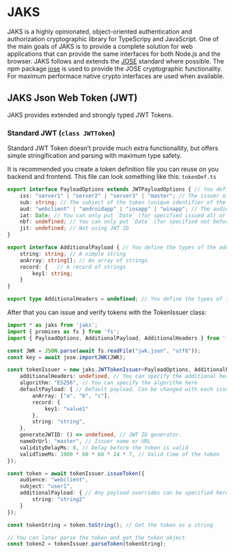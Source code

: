 # JAKS
JAKS is a highly opinionated, object-oriented authentication and authorization cryptographic library for TypeScripy and JavaScript. One of the main goals of JAKS is to provide a complete solution for web applications that can provide the same interfaces for both Node.js and the browser. JAKS follows and extends the [JOSE](https://tools.ietf.org/html/rfc7515) standard where possible. The npm package [jose](https://www.npmjs.com/package/jose) is used to provide the JOSE cryptographic functionality. For maximum performace native crypto interfaces are used when available.

## JAKS Json Web Token (JWT)
JAKS provides extended and strongly typed JWT Tokens.  

### Standard JWT (`class JWTToken`)
Standard JWT Token doesn't provide much extra functionallity, but offers simple stringification and parsing with maximum type safety. 

It is recommended you create a token definition file you can reuse on you backend and frontend. This file can look something like this:
`tokenDef.ts`
```typescript
export interface PayloadOptions extends JWTPayloadOptions { // You define the types of the default parameters extending the interface should make you follow the standard.
    iss: "server1" | "server2" | "server3" | "master"; // The issuer of the token
    sub: string; // The subject of the token (unique identifier of the user)
    aud: "webclient" | "androidapp" | "iosapp" | "winapp"; // The audience of the token (the reciever of the token)
    iat: Date; // You can only put `Date` (for specified issued at) or `undefined` (for not specified issued at)
    nbf: undefined; // You can only put `Date` (for specified not before) or `undefined` (for not specified not before)
    jit: undefined; // Not using JWT ID
}

export interface AdditionalPayload { // You define the types of the additional parameters. Note that these parameters will be added to the payload, so make them compact.
    string: string; // A simple string
    anArray: string[]; // An array of strings
    record: {   // A record of strings
        key1: string;
    }
}

export type AdditionalHeaders = undefined; // You define the types of the additional headers in the same way as the additional payload. Undefined means there are no extra headers.

```

After that you can issue and verify tokens with the TokenIssuer class:
```typescript
import * as jaks from 'jaks';
import { promises as fs } from 'fs';
import { PayloadOptions, AdditionalPayload, AdditionalHeaders } from './tokenDef';

const JWK = JSON.parse(await fs.readFile("jwk.json", "utf8"));
const key = await jose.importJWK(JWK);

const tokenIssuer = new jaks.JWTTokenIssuer<PayloadOptions, AdditionalPayload, AdditionalHeaders>(key, {
    additionalHeaders: undefined, // You can specify the additional headers here
    algorithm: "ES256", // You can specify the algorithm here
    defaultPayload: { // Default payload. Can be changed with each issue, but default is required in case overrides are not provided.
        anArray: ["a", "b", "c"],
        record: {
            key1: "value1"
        },
        string: "string",
    },
    generateJWTID: () => undefined, // JWT ID generator.
    nameOrUrl: "master", // Issuer name or URL
    validityDelayMs: 0, // Delay before the token is valid
    validTimeMs: 1000 * 60 * 60 * 24 * 7, // Valid time of the token
});

const token = await tokenIssuer.issueToken({
    audience: "webclient",
    subject: "user1",
    additionalPayload: { // Any payload overrides can be specified here
        string: "string2"
    }
});

const tokenString = token.toString(); // Get the token as a string

// You can later parse the token and get the token object
const token2 = tokenIssuer.parseToken(tokenString);
```